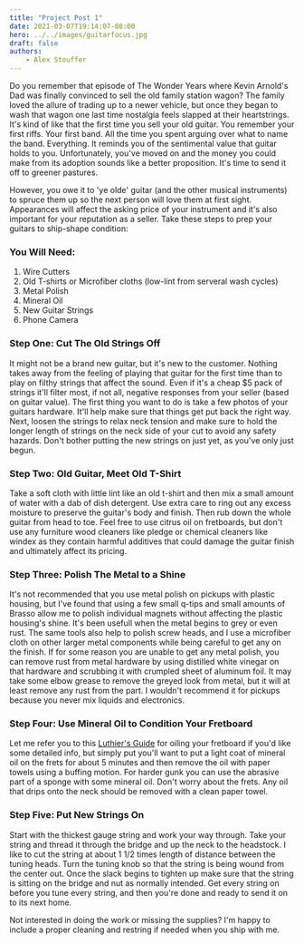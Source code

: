 ```yaml
---
title: "Project Post 1"
date: 2021-03-07T19:14:07-08:00
hero: ../../images/guitarfocus.jpg
draft: false
authors:
    - Alex Stouffer
---
```


Do you remember that episode of The Wonder Years where Kevin Arnold's Dad was finally convinced to sell the old family station wagon? The family loved the allure of trading up to a newer vehicle, but once they began to wash that wagon one last time nostalgia feels slapped at their heartstrings. It's kind of like that the first time you sell your old guitar. You remember your first riffs. Your first band. All the time you spent arguing over what to name the band. Everything. It reminds you of the sentimental value that guitar holds to you. Unfortunately, you've moved on and the money you could make from its adoption sounds like a better proposition. It's time to send it off to greener pastures.

However, you owe it to 'ye olde' guitar (and the other musical instruments) to spruce them up so the next person will love them at first sight. Appearances will affect the asking price of your instrument and it's also important for your reputation as a seller. Take these steps to prep your guitars to ship-shape condition:

### You Will Need:
1. Wire Cutters
2. Old T-shirts or Microfiber cloths (low-lint from serveral wash cycles)
3. Metal Polish
4. Mineral Oil
5. New Guitar Strings
6. Phone Camera

### Step One: Cut The Old Strings Off

It might not be a brand new guitar, but it's new to the customer. Nothing takes away from the feeling of playing that guitar for the first time than to play on filthy strings that affect the sound. Even if it's a cheap $5 pack of strings it'll filter most, if not all, negative responses from your seller (based on guitar value). The first thing you want to do is take a few photos of your guitars hardware. It'll help make sure that things get put back the right way. Next, loosen the strings to relax neck tension and make sure to hold the longer length of strings on the neck side of your cut to avoid any safety hazards. Don't bother putting the new strings on just yet, as you've only just begun.

### Step Two: Old Guitar, Meet Old T-Shirt

Take a soft cloth with little lint like an old t-shirt and then mix a small amount of water with a dab of dish detergent. Use extra care to ring out any excess moisture to preserve the guitar's body and finish. Then rub down the whole guitar from head to toe. Feel free to use citrus oil on fretboards, but don't use any furniture wood cleaners like pledge or chemical cleaners like windex as they contain harmful additives that could damage the guitar finish and ultimately affect its pricing. 

### Step Three: Polish The Metal to a Shine

It's not recommended that you use metal polish on pickups with plastic housing, but I've found that using a few small q-tips and small amounts of Brasso allow me to polish individual magnets without affecting the plastic housing's shine. It's been usefull when the metal begins to grey or even rust. The same tools also help to polish screw heads, and I use a microfiber cloth on other larger metal components while being careful to get any on the finish. If for some reason you are unable to get any metal polish, you can remove rust from metal hardware by using distilled white vinegar on that hardware and scrubbing it with crumpled sheet of aluminum foil. It may take some elbow grease to remove the greyed look from metal, but it will at least remove any rust from the part. I wouldn't recommend it for pickups because you never mix liquids and electronics.

### Step Four: Use Mineral Oil to Condition Your Fretboard

Let me refer you to this [Luthier's Guide](https://medium.com/tonebase/how-to-clean-and-oil-your-fingerboard-guitar-care-101-ft-garrett-lee-3-of-7-9abed54f3b51#:~:text=If%20your%20fingerboard%20is%20free,wipe%20it%20on%20the%20frets.) for oiling your fretboard if you'd like some detailed info, but simply put you'll want to put a light coat of mineral oil on the frets for about 5 minutes and then remove the oil with paper towels using a buffing motion. For harder gunk you can use the abrasive part of a sponge with some mineral oil. Don't worry about the frets. Any oil that drips onto the neck should be removed with a clean paper towel.

### Step Five: Put New Strings On

Start with the thickest gauge string and work your way through. Take your string and thread it through the bridge and up the neck to the headstock. I like to cut the string at about 1 1/2 times length of distance between the tuning heads. Turn the tuning knob so that the string is being wound from the center out. Once the slack begins to tighten up make sure that the string is sitting on the bridge and nut as normally intended. Get every string on before you tune every string, and then you're done and ready to send it on to its next home.

Not interested in doing the work or missing the supplies? I'm happy to include a proper cleaning and restring if needed when you ship with me.
